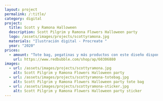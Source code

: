 ```yaml
---
layout: project
permalink: /:title/
category: digital
project:
  title: Scott y Ramona Halloween
  description: Scott Pilgrim y Ramona Flowers Halloween party
  logo: /assets/images/projects/scottyramona.jpg
  materials: "Ilustración digital - Procreate "
  year: "2020"
prices:
  - amount: "Tote bag, pegatinas y más productos con este diseño disponibles en Redbubble"
    url: https://www.redbubble.com/shop/ap/60306880
images:
  - url: /assets/images/projects/scottyramona.jpg
    alt: Scott Pilgrim y Ramona Flowers Halloween party
  - url: /assets/images/projects/scottyramona-totebag.jpg
    alt: Scott Pilgrim y Ramona Flowers Halloween party tote bag
  - url: /assets/images/projects/scottyramona-sticker.jpg
    alt: Scott Pilgrim y Ramona Flowers Halloween party sticker
---
```

